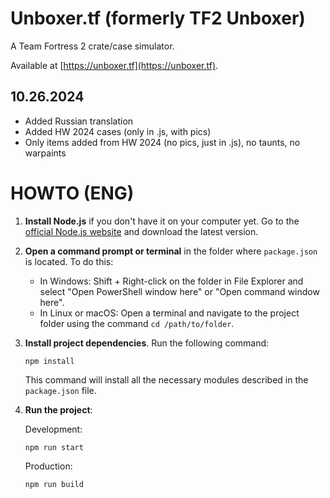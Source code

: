 # Unboxer.tf (formerly TF2 Unboxer)
A Team Fortress 2 crate/case simulator.

Available at [https://unboxer.tf](https://unboxer.tf).

## 10.26.2024
- Added Russian translation
- Added HW 2024 cases (only in .js, with pics)
- Only items added from HW 2024 (no pics, just in .js), no taunts, no warpaints

# HOWTO (ENG)

1. **Install Node.js** if you don't have it on your computer yet. Go to the [official Node.js website](https://nodejs.org/) and download the latest version.

2. **Open a command prompt or terminal** in the folder where `package.json` is located. To do this:
   - In Windows: Shift + Right-click on the folder in File Explorer and select "Open PowerShell window here" or "Open command window here".
   - In Linux or macOS: Open a terminal and navigate to the project folder using the command `cd /path/to/folder`.

3. **Install project dependencies**. Run the following command:
   ```
   npm install
   ```
   This command will install all the necessary modules described in the `package.json` file.

4. **Run the project**:

   Development:
   ```
   npm run start
   ```

   Production:
   ```
   npm run build
   ```